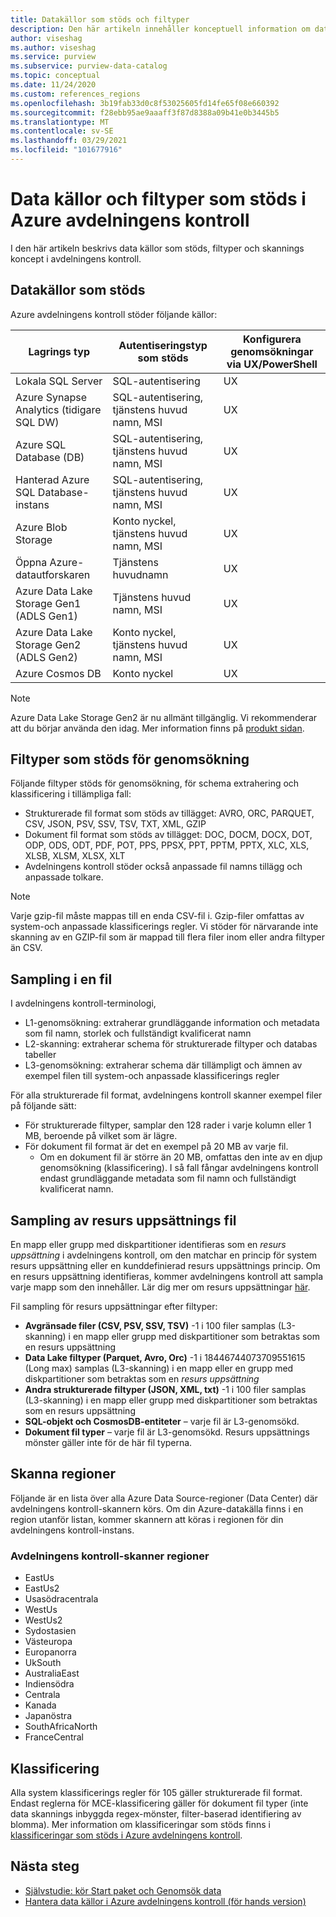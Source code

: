 ```yaml
---
title: Datakällor som stöds och filtyper
description: Den här artikeln innehåller konceptuell information om data källor och filtyper som stöds i avdelningens kontroll.
author: viseshag
ms.author: viseshag
ms.service: purview
ms.subservice: purview-data-catalog
ms.topic: conceptual
ms.date: 11/24/2020
ms.custom: references_regions
ms.openlocfilehash: 3b19fab33d0c8f53025605fd14fe65f08e660392
ms.sourcegitcommit: f28ebb95ae9aaaff3f87d8388a09b41e0b3445b5
ms.translationtype: MT
ms.contentlocale: sv-SE
ms.lasthandoff: 03/29/2021
ms.locfileid: "101677916"
---
```

# <a name="supported-data-sources-and-file-types-in-azure-purview"></a>Data källor och filtyper som stöds i Azure avdelningens kontroll

I den här artikeln beskrivs data källor som stöds, filtyper och skannings koncept i avdelningens kontroll.

## <a name="supported-data-sources"></a>Datakällor som stöds

Azure avdelningens kontroll stöder följande källor:

| Lagrings typ | Autentiseringstyp som stöds | Konfigurera genomsökningar via UX/PowerShell |
| ---------- | ------------------- | ------------------------------ |
| Lokala SQL Server                   | SQL-autentisering                        | UX                                |
| Azure Synapse Analytics (tidigare SQL DW)            | SQL-autentisering, tjänstens huvud namn, MSI               | UX                             |
| Azure SQL Database (DB)                  | SQL-autentisering, tjänstens huvud namn, MSI               | UX |
| Hanterad Azure SQL Database-instans      | SQL-autentisering, tjänstens huvud namn, MSI               | UX    |
| Azure Blob Storage                       | Konto nyckel, tjänstens huvud namn, MSI | UX            |
| Öppna Azure-datautforskaren                      | Tjänstens huvudnamn                              | UX            |
| Azure Data Lake Storage Gen1 (ADLS Gen1) | Tjänstens huvud namn, MSI                              | UX            |
| Azure Data Lake Storage Gen2 (ADLS Gen2) | Konto nyckel, tjänstens huvud namn, MSI            | UX            |
| Azure Cosmos DB                          | Konto nyckel                                    | UX            |


> [!Note]
> Azure Data Lake Storage Gen2 är nu allmänt tillgänglig. Vi rekommenderar att du börjar använda den idag. Mer information finns på [produkt sidan](https://azure.microsoft.com/en-us/services/storage/data-lake-storage/).

## <a name="file-types-supported-for-scanning"></a>Filtyper som stöds för genomsökning

Följande filtyper stöds för genomsökning, för schema extrahering och klassificering i tillämpliga fall:

- Strukturerade fil format som stöds av tillägget: AVRO, ORC, PARQUET, CSV, JSON, PSV, SSV, TSV, TXT, XML, GZIP
- Dokument fil format som stöds av tillägget: DOC, DOCM, DOCX, DOT, ODP, ODS, ODT, PDF, POT, PPS, PPSX, PPT, PPTM, PPTX, XLC, XLS, XLSB, XLSM, XLSX, XLT
- Avdelningens kontroll stöder också anpassade fil namns tillägg och anpassade tolkare.
 
> [!Note]
> Varje gzip-fil måste mappas till en enda CSV-fil i. Gzip-filer omfattas av system-och anpassade klassificerings regler. Vi stöder för närvarande inte skanning av en GZIP-fil som är mappad till flera filer inom eller andra filtyper än CSV. 

## <a name="sampling-within-a-file"></a>Sampling i en fil

I avdelningens kontroll-terminologi,
- L1-genomsökning: extraherar grundläggande information och metadata som fil namn, storlek och fullständigt kvalificerat namn
- L2-skanning: extraherar schema för strukturerade filtyper och databas tabeller
- L3-genomsökning: extraherar schema där tillämpligt och ämnen av exempel filen till system-och anpassade klassificerings regler

För alla strukturerade fil format, avdelningens kontroll skanner exempel filer på följande sätt:

- För strukturerade filtyper, samplar den 128 rader i varje kolumn eller 1 MB, beroende på vilket som är lägre.
- För dokument fil format är det en exempel på 20 MB av varje fil.
    - Om en dokument fil är större än 20 MB, omfattas den inte av en djup genomsökning (klassificering). I så fall fångar avdelningens kontroll endast grundläggande metadata som fil namn och fullständigt kvalificerat namn.

## <a name="resource-set-file-sampling"></a>Sampling av resurs uppsättnings fil

En mapp eller grupp med diskpartitioner identifieras som en *resurs uppsättning* i avdelningens kontroll, om den matchar en princip för system resurs uppsättning eller en kunddefinierad resurs uppsättnings princip. Om en resurs uppsättning identifieras, kommer avdelningens kontroll att sampla varje mapp som den innehåller. Lär dig mer om resurs uppsättningar [här](concept-resource-sets.md).

Fil sampling för resurs uppsättningar efter filtyper:

- **Avgränsade filer (CSV, PSV, SSV, TSV)** -1 i 100 filer samplas (L3-skanning) i en mapp eller grupp med diskpartitioner som betraktas som en resurs uppsättning
- **Data Lake filtyper (Parquet, Avro, Orc)** -1 i 18446744073709551615 (Long max) samplas (L3-skanning) i en mapp eller en grupp med diskpartitioner som betraktas som en *resurs uppsättning*
- **Andra strukturerade filtyper (JSON, XML, txt)** -1 i 100 filer samplas (L3-skanning) i en mapp eller grupp med diskpartitioner som betraktas som en resurs uppsättning
- **SQL-objekt och CosmosDB-entiteter** – varje fil är L3-genomsökd.
- **Dokument fil typer** – varje fil är L3-genomsökd. Resurs uppsättnings mönster gäller inte för de här fil typerna.

## <a name="scan-regions"></a>Skanna regioner
Följande är en lista över alla Azure Data Source-regioner (Data Center) där avdelningens kontroll-skannern körs. Om din Azure-datakälla finns i en region utanför listan, kommer skannern att köras i regionen för din avdelningens kontroll-instans.
 
### <a name="purview-scanner-regions"></a>Avdelningens kontroll-skanner regioner

- EastUs
- EastUs2 
- Usasödracentrala
- WestUs
- WestUs2
- Sydostasien
- Västeuropa
- Europanorra
- UkSouth
- AustraliaEast
- Indiensödra
- Centrala
- Kanada
- Japanöstra
- SouthAfricaNorth
- FranceCentral

## <a name="classification"></a>Klassificering

Alla system klassificerings regler för 105 gäller strukturerade fil format. Endast reglerna för MCE-klassificering gäller för dokument fil typer (inte data skannings inbyggda regex-mönster, filter-baserad identifiering av blomma). Mer information om klassificeringar som stöds finns i [klassificeringar som stöds i Azure avdelningens kontroll](supported-classifications.md).

## <a name="next-steps"></a>Nästa steg

- [Självstudie: kör Start paket och Genomsök data](tutorial-scan-data.md)
- [Hantera data källor i Azure avdelningens kontroll (för hands version)](manage-data-sources.md)